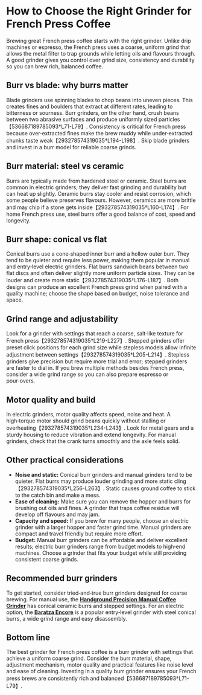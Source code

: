 # How to Choose the Right Grinder for French Press Coffee

Brewing great French press coffee starts with the right grinder. Unlike drip machines or espresso, the French press uses a coarse, uniform grind that allows the metal filter to trap grounds while letting oils and flavours through. A good grinder gives you control over grind size, consistency and durability so you can brew rich, balanced coffee.

## Burr vs blade: why burrs matter

Blade grinders use spinning blades to chop beans into uneven pieces. This creates fines and boulders that extract at different rates, leading to bitterness or sourness. Burr grinders, on the other hand, crush beans between two abrasive surfaces and produce uniformly sized particles【536687189785093†L71-L79】. Consistency is critical for French press because over‑extracted fines make the brew muddy while under‑extracted chunks taste weak【293278574319035†L194-L198】. Skip blade grinders and invest in a burr model for reliable coarse grinds.

## Burr material: steel vs ceramic

Burrs are typically made from hardened steel or ceramic. Steel burrs are common in electric grinders; they deliver fast grinding and durability but can heat up slightly. Ceramic burrs stay cooler and resist corrosion, which some people believe preserves flavours. However, ceramics are more brittle and may chip if a stone gets inside【293278574319035†L160-L174】. For home French press use, steel burrs offer a good balance of cost, speed and longevity.

## Burr shape: conical vs flat

Conical burrs use a cone‑shaped inner burr and a hollow outer burr. They tend to be quieter and require less power, making them popular in manual and entry‑level electric grinders. Flat burrs sandwich beans between two flat discs and often deliver slightly more uniform particle sizes. They can be louder and create more static【293278574319035†L176-L187】. Both designs can produce an excellent French press grind when paired with a quality machine; choose the shape based on budget, noise tolerance and space.

## Grind range and adjustability

Look for a grinder with settings that reach a coarse, salt‑like texture for French press【293278574319035†L219-L227】. Stepped grinders offer preset click positions for each grind size while stepless models allow infinite adjustment between settings【293278574319035†L205-L214】. Stepless grinders give precision but require more trial and error; stepped grinders are faster to dial in. If you brew multiple methods besides French press, consider a wide grind range so you can also prepare espresso or pour‑overs.

## Motor quality and build

In electric grinders, motor quality affects speed, noise and heat. A high‑torque motor should grind beans quickly without stalling or overheating【293278574319035†L234-L243】. Look for metal gears and a sturdy housing to reduce vibration and extend longevity. For manual grinders, check that the crank turns smoothly and the axle feels solid.

## Other practical considerations

- **Noise and static:** Conical burr grinders and manual grinders tend to be quieter. Flat burrs may produce louder grinding and more static cling【293278574319035†L256-L263】. Static causes ground coffee to stick to the catch bin and make a mess. 
- **Ease of cleaning:** Make sure you can remove the hopper and burrs for brushing out oils and fines. A grinder that traps coffee residue will develop off flavours and may jam.
- **Capacity and speed:** If you brew for many people, choose an electric grinder with a larger hopper and faster grind time. Manual grinders are compact and travel friendly but require more effort.
- **Budget:** Manual burr grinders can be affordable and deliver excellent results; electric burr grinders range from budget models to high‑end machines. Choose a grinder that fits your budget while still providing consistent coarse grinds.

## Recommended burr grinders

To get started, consider tried‑and‑true burr grinders designed for coarse brewing. For manual use, the **[Handground Precision Manual Coffee Grinder](https://www.amazon.com/Handground-Precision-Coffee-Grinder-Ceramic/dp/B01GQOZH8I?tag=jbinsights-20)** has conical ceramic burrs and stepped settings. For an electric option, the **[Baratza Encore](https://www.amazon.com/Baratza-Encore-Conical-Coffee-Grinder/dp/B007F183LK?tag=jbinsights-20)** is a popular entry‑level grinder with steel conical burrs, a wide grind range and easy disassembly.

## Bottom line

The best grinder for French press coffee is a burr grinder with settings that achieve a uniform coarse grind. Consider the burr material, shape, adjustment mechanism, motor quality and practical features like noise level and ease of cleaning. Investing in a quality burr grinder ensures your French press brews are consistently rich and balanced【536687189785093†L71-L79】.
